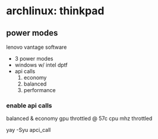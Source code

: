 # archlinux: thinkpad

## power modes

lenovo vantage software

- 3 power modes
- windows w/ intel dptf
- api calls
  1. economy
  2. balanced
  3. performance

### enable api calls

balanced & economy
gpu throttled @ 57c
cpu mhz throttled

yay -Syu apci_call
